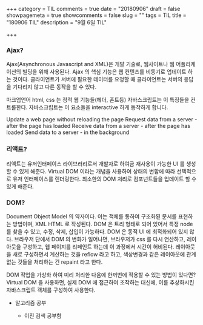 +++
category = TIL
comments = true
date = "20180906"
draft = false
showpagemeta = true
showcomments = false
slug = ""
tags = TIL
title = "180906 TIL"
description = "9월 6일 TIL"

+++

### Ajax?

Ajax(Asynchronous Javascript and XML)은 개발 기술로, 웹사이트나 웹 어플리케이션의 빌딩을 위해 사용된다. Ajax 의 핵심 기능은 웹 컨텐츠를 비동기로 업데이트 하는 것이다. 클라이언트가 서버에 필요한 데이터를 요청할 때 클라이언트는 서버의 응답을 기다리지 않고 다른 동작을 할 수 있다.

마크업언어 html, css 는 정적 웹 기능들(헤더, 폰트등) 자바스크립트는 이 특징들을 컨트롤한다. 자바스크립트는 이 요소들을 interactive 하게 동작하게 합니다.

Update a web page without reloading the page
Request data from a server - after the page has loaded
Receive data from a server - after the page has loaded
Send data to a server - in the background

### 리액트?

리액트는 유저인터페이스 라이브러리로서 개발자로 하여금 재사용이 가능한 UI 를 생성할 수 있게 해준다.
Virtual DOM 이라는 개념을 사용하여 상태의 변함에 따라 선택적으로 유저 인터페이스를 렌더링한다.
최소한의 DOM 처리로 컴포넌트들을 업데이트 할 수 있게 해준다.

### DOM?

Document Object Model 의 약자이다.
이는 객체를 통하여 구조화된 문서를 표현하는 방법이며, XML HTML 로 작성된다.
DOM 은 트리 형태로 되어 있어서 특정 node 를 찾을 수 있고, 수정, 삭제, 삽입이 가능하다.
DOM 은 동적 UI 에 최적화되어 있지 않다. 브라우저 단에서 DOM 의 변화가 일어나면, 브라우저가 css 를 다시 연산하고, 레이아웃을 구성하고, 웹 페이지를 리페인트 하는데 이 과정에서 시간이 허비된다.
레이아웃을 새로 구성하면서 계산하는 것을 reflow 라고 하고, 색상변경과 같은 레이아웃에 관계없는 것들을 처리하는 건 repaint 라고 한다.

DOM 작업을 가상화 하여 미리 처리한 다음에 한꺼번에 적용할 수 있는 방법이 있다면?
Virtual DOM 을 사용하면, 실제 DOM 에 접근하여 조작하는 대신에, 이를 추상화시킨 자바스크립트 객체를 구성하여 사용한다.

- 알고리즘 공부

  - 이진 검색 공부함
